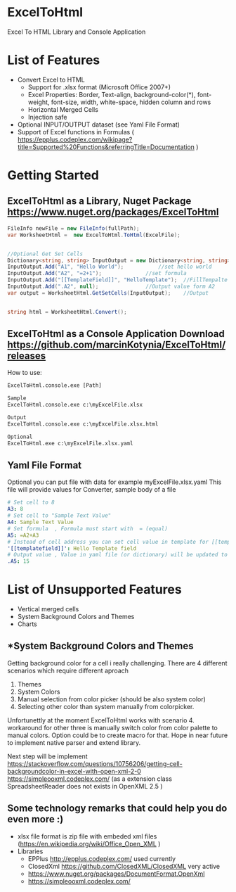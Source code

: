 # ExcelToHtml
Excel To HTML Library and Console Application

# List of Features
- Convert Excel to HTML
	- Support for .xlsx format (Microsoft Office 2007+) 
	- Excel Properties: Border, Text-align, background-color(*), font-weight, font-size, width, white-space, hidden column and rows
	- Horizontal Merged Cells
	- Injection safe
- Optional INPUT/OUTPUT dataset (see Yaml File Format)
- Support of Excel functions in Formulas  ( https://epplus.codeplex.com/wikipage?title=Supported%20Functions&referringTitle=Documentation )

# Getting Started

## ExcelToHtml as a Library, Nuget Package https://www.nuget.org/packages/ExcelToHtml

```c#
FileInfo newFile = new FileInfo(fullPath);
var WorksheetHtml =  new ExcelToHtml.ToHtml(ExcelFile);


//Optional Get Set Cells
Dictionary<string, string> InputOutput = new Dictionary<string, string>();
InputOutput.Add("A1", "Hello World");  			//set hello world
InputOutput.Add("A2", "=2+1");  			//set formula
InputOutput.Add("[[TemplateField]]", "HelloTemplate");  //FillTempalte Field
InputOutput.Add(".A2", null);  				//Output value form A2
var output = WorksheetHtml.GetSetCells(InputOutput);	//Output


string html = WorksheetHtml.Convert();
```

## ExcelToHtml as a Console Application Download https://github.com/marcinKotynia/ExcelToHtml/releases

How to use:

```bat
ExcelToHtml.console.exe [Path]

Sample
ExcelToHtml.console.exe c:\myExcelFile.xlsx

Output
ExcelToHtml.console.exe c:\myExcelFile.xlsx.html

Optional
ExcelToHtml.exe c:\myExcelFile.xlsx.yaml
```

## Yaml File Format

Optional you can put file with data for example myExcelFile.xlsx.yaml
This file will provide values for Converter, sample body of a file

```yaml
# Set cell to 8
A3: 8
# Set cell to "Sample Text Value"
A4: Sample Text Value
# Set formula  , Formula must start with  = (equal)
A5: =A2+A3
# Instead of cell address you can set cell value in template for [[templatefield]]  and use from code
'[[templatefield]]': Hello Template field
# Output value , Value in yaml file (or dictionary) will be updated to calculated value at the end
.A5: 15
```

# List of Unsupported Features
- Vertical merged cells
- System Background Colors and Themes
- Charts

## *System Background Colors and Themes
Getting background color for a cell i really challenging.
There are 4 different scenarios which require different aproach

1. Themes
2. System Colors 
3. Manual selection from color picker (should be also system color)
4. Selecting other color than system manually from colorpicker.

Unfortunettly at the moment ExcelToHtml works with scenario 4.
workaround for other three is  manually switch color from color palette to manual colors.
Option could be to create macro for that.
Hope in near future to implement native parser and extend library.

Next step will be implement
https://stackoverflow.com/questions/10756206/getting-cell-backgroundcolor-in-excel-with-open-xml-2-0
https://simpleooxml.codeplex.com/ (as a extension class SpreadsheetReader does not exists in OpenXML 2.5 )


## Some technology remarks that could help you do even more :)
- xlsx file format is zip file with embeded xml files (https://en.wikipedia.org/wiki/Office_Open_XML )
- Libraries
	- EPPlus http://epplus.codeplex.com/ used currently 
	- ClosedXml https://github.com/ClosedXML/ClosedXML very active 
	- https://www.nuget.org/packages/DocumentFormat.OpenXml 
	- https://simpleooxml.codeplex.com/ 
